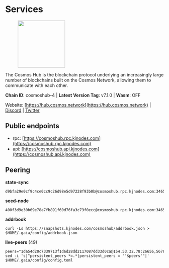 # Services

<figure><img src="https://raw.githubusercontent.com/kj89/testnet_manuals/main/pingpub/logos/cosmoshub.png" width="150" alt=""><figcaption></figcaption></figure>

The Cosmos Hub is the blockchain protocol underlying an  increasingly large number of blockchains built on the  Cosmos Network, allowing them to communicate with each other.

**Chain ID**: cosmoshub-4 | **Latest Version Tag**: v7.1.0 | **Wasm**: OFF

Website: [https://hub.cosmos.network](https://hub.cosmos.network) | [Discord](https://discord.gg/cosmosnetwork) | [Twitter](https://twitter.com/cosmoshub)


## Public endpoints

* rpc: [https://cosmoshub.rpc.kjnodes.com](https://cosmoshub.rpc.kjnodes.com)
* api: [https://cosmoshub.api.kjnodes.com](https://cosmoshub.api.kjnodes.com)

## Peering

**state-sync**

```
d9bfa29e0cf9c4ce0cc9c26d98e5d97228f93b0b@cosmoshub.rpc.kjnodes.com:34656
```

**seed-node**

```
400f3d9e30b69e78a7fb891f60d76fa3c73f0ecc@cosmoshub.rpc.kjnodes.com:34659
```

**addrbook**
```
curl -Ls https://snapshots.kjnodes.com/cosmoshub/addrbook.json > $HOME/.gaia/config/addrbook.json
```

**live-peers** (49)
```
peers="1da54d20c7339713f1d6d28dd2117087dd33d0ca@154.53.32.78:26656,56783b7e98eed68ec8af791248154f3cc53056d1@34.159.35.95:26656,d9bfa29e0cf9c4ce0cc9c26d98e5d97228f93b0b@65.109.88.38:34656,344d87e04fdf04be760da5069a59d9a489b886a6@52.14.44.1:26656,ba3bacc714817218562f743178228f23678b2873@34.141.15.99:26656,c03593feca52899e9cc38ae0fed671fb96ab0bba@52.203.105.100:26656,c1e437f73b8889b78ea34981e7c349157ad80284@107.135.15.66:26656,5dde13b98a2f69f54e0d5e3384fdc903bbb2dc30@172.93.214.11:26656,e0ab6c5cc86959853f499236b8297344802ac5f4@5.161.139.201:26656,f9243f02b606fee1c3ecbccc2056bcf303732800@198.244.179.141:26656,b79e1d3a621bdafd3a8d9a49dff8f4737d0bedc9@52.73.168.104:26656,e829d4764a5cecc44b3414777853b34407b36601@185.16.39.179:26656,8dc4fd0007c74bdf4b7ee1e5a3ab68161cc8f845@142.132.208.213:26656,84cc83cd09a974a234a3fdb5bb4fd46fd856f8ec@142.132.135.239:26656,05eb7aa1fd8251ed7a650c13da406df022b298b6@195.201.56.108:26656,544c554326bc0771e0e2e74f31be89aa44770b79@65.21.227.95:2000,eb07fd614ebdb1a832fa85faf8265d38ae931cbb@35.242.253.68:26656,cd7af8aaa29bca12c575dedb77a4a1efe019e661@54.77.214.250:26656,5dec3f53ee44689531cf1e16d89f6b0fe559ead9@168.119.71.45:26656,c3a12f7d1fb22307d24608d3c2e2448f56d42b0c@3.248.206.114:26656,213857e741833d17275ea559bb2d0342398cec99@35.245.206.45:26656,241b17dba97a2ed3c3747d12781fb86c9706e2d4@89.58.27.86:26656,7b8ab74fa7c3cc10b203b990abfc86e1a0b82a79@34.254.201.211:26656,32bdba6ced12cdf2e534566e6c3d66ee2f7ef494@84.244.95.229:26656,5c562e98e4f34958dd22358d9d303157a1b415ad@195.201.192.96:26656,803abd0b6b0478ab7f7e38dbda89902ca67f8778@65.21.90.137:11956,3da88430414ec9084c8983fe4d462cce655ff1f3@51.222.245.114:26656,73c2a86cc0d4b51c81bd0e36cee69f1731bcda0d@23.88.69.157:26656,10e3acd4baeb6cba8881d75a0bde04b5526b39ce@3.217.133.209:26656,51c49b57b371e3645de715e0034236a8bd61965e@35.234.21.2:26656,67685d93f2256caa7a2d53e3a104f9e437c3d247@95.216.114.244:26656,ea1779f3c46730e98727fbc0499ba45b31a40ce0@95.216.16.205:14956,1be2bc01d01005833c538dedf11b23207cbb43f1@34.168.1.110:26656,97e4468ac589eac505a800411c635b14511a61bb@169.155.168.135:26656,44594a57ce538a21f8558bcb1c9ce560ad879e3e@15.235.114.84:26656,dd53fa5cfb6a604feb80860d47506d0dd84baa12@142.132.210.234:26656,d9dbd30f7e9ae99dc05645f48f4637c2f4a14645@34.107.9.71:26656,cef319224f1627320bb2023fef43105f8e254d33@65.109.130.83:26656,1d02b4300c6b6fd1123a20502f0b3c0ce3b73654@88.198.16.9:26656,afee98f7f8039a43df27b57ee74d35d0779acd53@54.171.140.109:26656,53b3651680ec3482d736808cbb3035940107f8ab@185.146.148.119:26656,26ac129d380e7010473dfeda9c84bf25450c711f@91.239.56.4:26656,db7850e8e9bef0568904b7d5bcaec813e8e3d295@34.27.227.166:26656,f40a6e7d7168a3f2a5362cd37cbe6eac7a686056@185.229.119.178:26656,a0aca8fb801c69653a290bd44872e8457f8b0982@47.99.180.54:26656,2f88e420861c59c39a154f3219a44cb945dfd343@169.155.169.37:26656,bd410d4564f7e0dd9a0eb16a64c337a059e11b80@47.103.35.130:26656,49469964d46155511be3f7b240856ebb15c1d1d2@34.91.103.185:26656,df1b21a6a92c6045946b2263ada344628ee9a8b6@74.118.143.189:26656"
sed -i 's|^persistent_peers *=.*|persistent_peers = "'$peers'"|' $HOME/.gaia/config/config.toml
```

